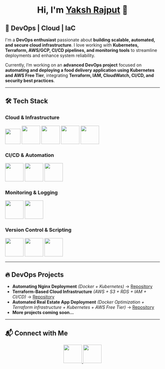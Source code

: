 # <h1 align="center">Hi, I'm <a href="https://www.linkedin.com/in/yaksh7" > Yaksh Rajput</a> 👋</h1>  

## 🚀 DevOps | Cloud | IaC 

I'm a **DevOps enthusiast** passionate about **building scalable, automated, and secure cloud infrastructure**. I love working with **Kubernetes, Terraform, AWS/GCP, CI/CD pipelines, and monitoring tools** to streamline deployments and enhance system reliability.  

Currently, I’m working on an **advanced DevOps project** focused on **automating and deploying a food delivery application using Kubernetes and AWS Free Tier**, integrating **Terraform, IAM, CloudWatch, CI/CD, and security best practices**.  

---

## 🛠  Tech Stack  

### **Cloud & Infrastructure**  
<p align="left">
  <img src="https://upload.wikimedia.org/wikipedia/commons/9/93/Amazon_Web_Services_Logo.svg" height="50"/>
  <img src="https://cdn.jsdelivr.net/gh/devicons/devicon/icons/googlecloud/googlecloud-original.svg" height="60"/>
  <img src="https://cdn.jsdelivr.net/gh/devicons/devicon/icons/terraform/terraform-original.svg" height="60"/>
  <img src="https://cdn.jsdelivr.net/gh/devicons/devicon/icons/kubernetes/kubernetes-plain.svg" height="60"/>
  <img src="https://cdn.jsdelivr.net/gh/devicons/devicon/icons/docker/docker-original.svg" height="60"/>
</p>

### **CI/CD & Automation**  
<p align="left">
  <img src="https://cdn.jsdelivr.net/gh/devicons/devicon/icons/jenkins/jenkins-original.svg" height="60"/>
  <img src="https://upload.wikimedia.org/wikipedia/commons/a/ae/Github-desktop-logo-symbol.svg" height="60"/>
  <img src="https://cdn.jsdelivr.net/gh/devicons/devicon/icons/ansible/ansible-original.svg" height="60"/>
</p>

### **Monitoring & Logging**  
<p align="left">
  <img src="https://cdn.jsdelivr.net/gh/devicons/devicon/icons/prometheus/prometheus-original.svg" height="60"/>
  <img src="https://cdn.jsdelivr.net/gh/devicons/devicon/icons/grafana/grafana-original.svg" height="60"/>
</p>

### **Version Control & Scripting**  
<p align="left">
  <img src="https://cdn.jsdelivr.net/gh/devicons/devicon/icons/git/git-original.svg" height="60"/>
  <img src="https://cdn.jsdelivr.net/gh/devicons/devicon/icons/bash/bash-original.svg" height="60"/>
  <img src="https://cdn.jsdelivr.net/gh/devicons/devicon/icons/python/python-original.svg" height="60"/>
</p>

---

## 🔥 DevOps Projects  

- **Automating Nginx Deployment** *(Docker + Kubernetes)* → [Repository](https://github.com/y7ksh-r/Nginx-Deployment-using-Docker-and-K8s)
- **Terraform-Based Cloud Infrastructure** *(AWS + S3 + RDS + IAM + CI/CD)* → [Repository](https://github.com/y7ksh-r/terraform-remote-state-management) 
- **Automated Real Estate App Deployment** *(Docker Optimization + Terraform infrastructure + Kubernetes + AWS Free Tier)* → [Repository](https://github.com/y7ksh-r/Real-Estate)   
- **More projects coming soon...**  

---

## 📬 Connect with Me  

<p align="center">
  <a href="https://www.linkedin.com/in/yaksh7/">
    <img src="https://cdn.jsdelivr.net/gh/devicons/devicon/icons/linkedin/linkedin-original.svg" height="60"/>
  </a>
  <a href="mailto:y7178435@gmail.com">
    <img src="https://cdn.jsdelivr.net/gh/devicons/devicon/icons/google/google-original.svg" height="60"/>
  </a>
</p>
